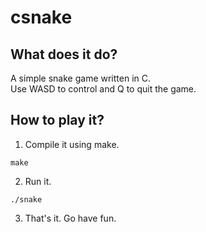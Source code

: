# csnake

## What does it do?
A simple snake game written in C.  
Use WASD to control and Q to quit the game.

## How to play it?
1. Compile it using make.
```
make
```
2. Run it.
```
./snake
```
3. That's it. Go have fun.
